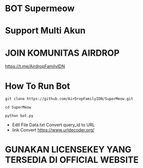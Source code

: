 # BOT Supermeow
# Support Multi Akun

# JOIN KOMUNITAS AIRDROP 
https://t.me/AirdropFamilyIDN

# How To Run Bot
```
git clone https://github.com/AirDropFamilyIDN/SuperMeow.git
```
```
cd SuperMeow
```
```
python bot.py
```
- Edit File Data.txt Convert query_id to URL
- link Convert https://www.urldecoder.org/
# GUNAKAN LICENSEKEY YANG TERSEDIA DI OFFICIAL WEBSITE
